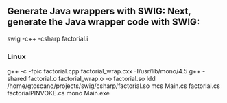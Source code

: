 
##    Generate Java wrappers with SWIG: Next, generate the Java wrapper code with SWIG:
swig -c++ -csharp factorial.i


### Linux

g++ -c -fpic factorial.cpp factorial_wrap.cxx -I/usr/lib/mono/4.5
g++ -shared factorial.o factorial_wrap.o -o factorial.so
ldd /home/gtoscano/projects/swig/csharp/factorial.so
mcs Main.cs factorial.cs factorialPINVOKE.cs
mono Main.exe
